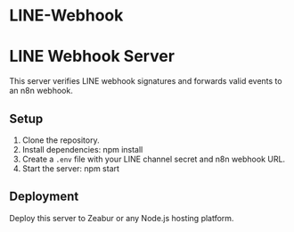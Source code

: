 # LINE-Webhook
# LINE Webhook Server

This server verifies LINE webhook signatures and forwards valid events to an n8n webhook.

## Setup

1. Clone the repository.
2. Install dependencies:
   npm install
3. Create a `.env` file with your LINE channel secret and n8n webhook URL.
4. Start the server:
   npm start

## Deployment

Deploy this server to Zeabur or any Node.js hosting platform.
